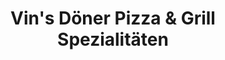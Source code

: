 ---
title: "Vin's Döner Pizza & Grill Spezialitäten"
url: /hoechstadt-a-d-aisch/vins-doener-pizza-und-grill-spezialitaeten/
---